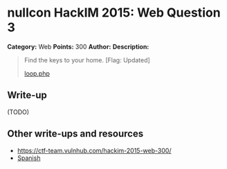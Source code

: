 # nullcon HackIM 2015: Web Question 3

**Category:** Web
**Points:** 300
**Author:**
**Description:**

>Find the keys to your home. [Flag: Updated]
>
>[loop.php](http://54.165.191.231/loop.php)

## Write-up

(TODO)

## Other write-ups and resources

* <https://ctf-team.vulnhub.com/hackim-2015-web-300/>
* [Spanish](https://blog.ka0labs.net/post/20/)

